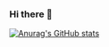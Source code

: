 ### Hi there 👋
[![Anurag's GitHub stats](https://github-readme-stats.vercel.app/api?username=shonber)](https://github.com/anuraghazra/github-readme-stats)

<!--
**shonber/shonber** is a ✨ _special_ ✨ repository because its `README.md` (this file) appears on your GitHub profile.

Here are some ideas to get you started:

- 🔭 I’m currently working on ...
- 🌱 I’m currently learning ...
- 👯 I’m looking to collaborate on ...
- 🤔 I’m looking for help with ...
- 💬 Ask me about ...
- 📫 How to reach me: ...
- 😄 Pronouns: ...
- ⚡ Fun fact: ...
-->
